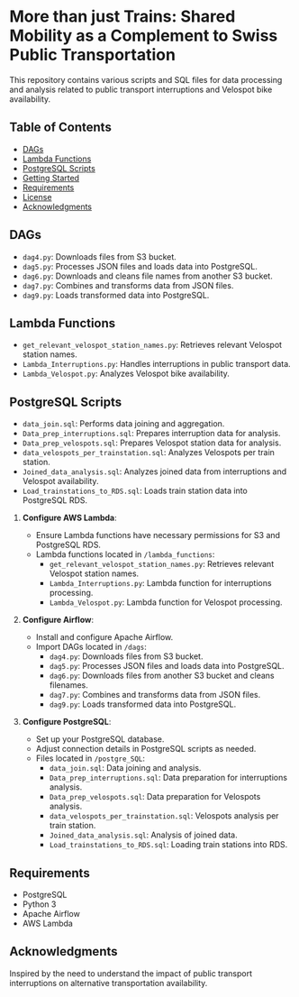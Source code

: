 # More than just Trains: Shared Mobility as a Complement to Swiss Public Transportation
 

This repository contains various scripts and SQL files for data processing and analysis related to public transport interruptions and Velospot bike availability.

## Table of Contents

- [DAGs](#dags)
- [Lambda Functions](#lambda-functions)
- [PostgreSQL Scripts](#postgresql-scripts)
- [Getting Started](#getting-started)
- [Requirements](#requirements)
- [License](#license)
- [Acknowledgments](#acknowledgments)

## DAGs

- `dag4.py`: Downloads files from S3 bucket.
- `dag5.py`: Processes JSON files and loads data into PostgreSQL.
- `dag6.py`: Downloads and cleans file names from another S3 bucket.
- `dag7.py`: Combines and transforms data from JSON files.
- `dag9.py`: Loads transformed data into PostgreSQL.

## Lambda Functions

- `get_relevant_velospot_station_names.py`: Retrieves relevant Velospot station names.
- `Lambda_Interruptions.py`: Handles interruptions in public transport data.
- `Lambda_Velospot.py`: Analyzes Velospot bike availability.

## PostgreSQL Scripts

- `data_join.sql`: Performs data joining and aggregation.
- `Data_prep_interruptions.sql`: Prepares interruption data for analysis.
- `Data_prep_velospots.sql`: Prepares Velospot station data for analysis.
- `data_velospots_per_trainstation.sql`: Analyzes Velospots per train station.
- `Joined_data_analysis.sql`: Analyzes joined data from interruptions and Velospot availability.
- `Load_trainstations_to_RDS.sql`: Loads train station data into PostgreSQL RDS.

1. **Configure AWS Lambda**:
   - Ensure Lambda functions have necessary permissions for S3 and PostgreSQL RDS.
   - Lambda functions located in `/lambda_functions`:
     - `get_relevant_velospot_station_names.py`: Retrieves relevant Velospot station names.
     - `Lambda_Interruptions.py`: Lambda function for interruptions processing.
     - `Lambda_Velospot.py`: Lambda function for Velospot processing.

2. **Configure Airflow**:
   - Install and configure Apache Airflow.
   - Import DAGs located in `/dags`:
     - `dag4.py`: Downloads files from S3 bucket.
     - `dag5.py`: Processes JSON files and loads data into PostgreSQL.
     - `dag6.py`: Downloads files from another S3 bucket and cleans filenames.
     - `dag7.py`: Combines and transforms data from JSON files.
     - `dag9.py`: Loads transformed data into PostgreSQL.

3. **Configure PostgreSQL**:
   - Set up your PostgreSQL database.
   - Adjust connection details in PostgreSQL scripts as needed.
   - Files located in `/postgre_SQL`:
     - `data_join.sql`: Data joining and analysis.
     - `Data_prep_interruptions.sql`: Data preparation for interruptions analysis.
     - `Data_prep_velospots.sql`: Data preparation for Velospots analysis.
     - `data_velospots_per_trainstation.sql`: Velospots analysis per train station.
     - `Joined_data_analysis.sql`: Analysis of joined data.
     - `Load_trainstations_to_RDS.sql`: Loading train stations into RDS.

## Requirements

- PostgreSQL
- Python 3
- Apache Airflow
- AWS Lambda 

## Acknowledgments

Inspired by the need to understand the impact of public transport interruptions on alternative transportation availability.
